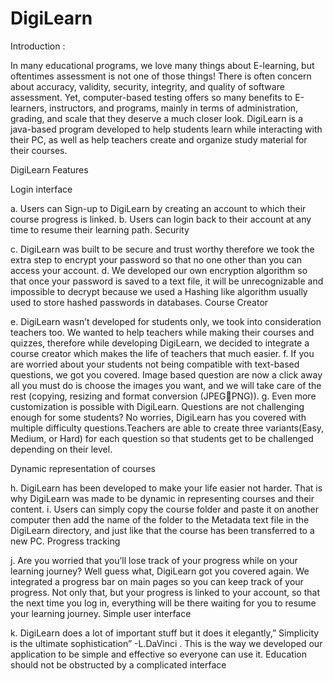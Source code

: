 # DigiLearn

Introduction :

In many educational programs, we love many things about E-learning, but oftentimes assessment is not one of those things! There is often concern about accuracy, validity, security, integrity, and quality of software assessment. Yet, computer-based testing offers so many benefits to E-learners, instructors, and programs, mainly in terms of administration, grading, and scale that they deserve a much closer look.
DigiLearn is a java-based program developed to help students learn while interacting with their PC, as well as help teachers create and organize study material for their courses.

DigiLearn Features

Login interface

a.	Users can Sign-up to DigiLearn by creating an account to which their course progress is linked.
b.	Users can login back to their account at any time to resume their learning path.
Security

c.	DigiLearn was built to be secure and trust worthy therefore we took the extra step to encrypt your password so that no one other than you can access your account.
d.	We developed our own encryption algorithm so that once your password is saved to a text file, it will be unrecognizable and impossible to decrypt because we used a Hashing like algorithm usually used to store hashed passwords in databases.
Course Creator 

e.	DigiLearn wasn’t developed for students only, we took into consideration teachers too. We wanted to help teachers while making their courses and quizzes, therefore while developing DigiLearn, we decided to integrate a course creator which makes the life of teachers that much easier.
f.	If you are worried about your students not being compatible with text-based questions, we got you covered. Image based question are now a click away all you must do is choose the images you want, and we will take care of the rest (copying, resizing and format conversion (JPEGPNG)).
g.	Even more customization is possible with DigiLearn. Questions are not challenging enough for some students? No worries, DigiLearn has you covered with multiple difficulty questions.Teachers are able to create three variants(Easy, Medium, or Hard) for each question so that students get to be challenged depending on their level.

Dynamic representation of courses

h.	DigiLearn has been developed to make your life easier not harder. That is why DigiLearn was made to be dynamic in representing courses and their content.
i.	Users can simply copy the course folder and paste it on another computer then add the name of the folder to the Metadata text file in the DigiLearn directory, and just like that the course has been transferred to a new PC. 
Progress tracking 

j.	Are you worried that you’ll lose track of your progress while on your learning journey? Well guess what, DigiLearn got you covered again. We integrated a progress bar on main pages so you can keep track of your progress. Not only that, but your progress is linked to your account, so that the next time you log in, everything will be there waiting for you to resume your learning journey.
Simple user interface 

k.	DigiLearn does a lot of important stuff but it does it elegantly,” Simplicity is the ultimate sophistication” -L.DaVinci . This is the way we developed our application to be simple and effective so everyone can use it. Education should not be obstructed by a complicated interface
